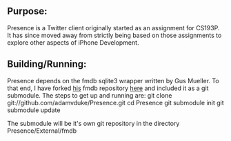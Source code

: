 Purpose:
--------

Presence is a Twitter client originally started as an assignment for CS193P. 
It has since moved away from strictly being based on those assignments to 
explore other aspects of iPhone Development.

Building/Running:
-----------------

Presence depends on the fmdb sqlite3 wrapper written by Gus Mueller. To that end, I have
forked [his](http://github.com/ccgus/fmdb) fmdb repository [here](http://github.com/adamvduke/fmdb) 
and included it as a git submodule. The steps to get up and running are:
     git clone git://github.com/adamvduke/Presence.git
     cd Presence
     git submodule init
     git submodule update

The submodule will be it's own git repository in the directory Presence/External/fmdb